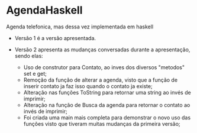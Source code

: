 # AgendaHaskell
Agenda telefonica, mas dessa vez implementada em haskell

- Versão 1 é a versão apresentada.
   
- Versão 2 apresenta as mudanças conversadas durante a apresentação, sendo elas: 

   * Uso de construtor para Contato, ao inves dos diversos "metodos" set e get;
   * Remoção da função de alterar a agenda, visto que a função de inserir contato ja faz isso quando o contato ja existe;
   * Alteração nas funções ToString para retornar uma string ao invés de imprimir;
   * Alteração na função de Busca da agenda para retornar o contato ao invés de imprimir;
   * Foi criada uma main mais completa para demonstrar o novo uso das funções visto que tiveram muitas mudanças da primeira versão;
